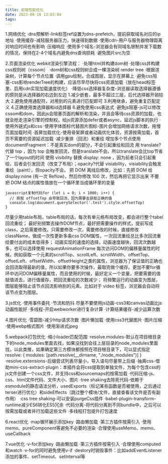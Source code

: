 ```yaml
---
title: 前端性能优化
date: 2023-08-18 13:03:04
tags:
---
```

1.网络优化
·dns预解析-link标签ref设置为dns-prefetch，提前获取域名对应的ip地址
·使用缓存-减轻服务器压力，快速得到数据
·使用cdn-用户与服务器物理距离对响应时间也有影响
·压缩响应
·使用多个域名-浏览器会有同域名限制并发下载数的情况，保持在2-4个域名内避免dns查询损耗
·避免图片src为空

2.页面渲染优化
webkit渲染引擎流程：
	·处理html并构建dom树
	·处理css并构建css规则树（cssom）
	·dom树和css规则树合成一棵渲染树 render tree
	·根据渲染树，计算每个节点位置
	·调用gpu绘制，合成图层，显示在屏幕上
·避免css阻塞-css影响renderTree的构建，应该尽早尽快将css资源加载（放在head标签里、启用cdn实现加载速度优化）
·降低css选择器复杂度-浏览器读取选择器遵循的原则是从选择器的右边到左边
	1.减少嵌套，最多不超过三层，后代选择器开销较大
	2.避免使用通配符，对用到的元素进行匹配即可
	3.利用继承，避免重复匹配定义
	4.正确使用类选择器和id选择器
	6.避免使用css表达式
·避免js阻塞-js可以修改cssom和dom，因此js会阻塞页面的解析和渲染，并且会等待css资源的加载，也就会抢走渲染引擎的控制权。给js资源添加defer或者async，延迟js脚本的执行
·使用外链式js和css
·使用字体图标代替图片图标-图片会增加网络请求次数，拖慢页面加载时间
·首屏加载优化-使用骨架屏或者动画优化体验，资源按需加载，首页不需要的资源延迟加载
·减少重排（回流）和重绘
增加多个节点使用documentFragment：不是真实dom的部分，不会引起重绘和回流
用 translate?代替 top ，因为 top 会触发回流，但是translate不会。所以translate会比top节省了一个layout的时间
使用 visibility 替换 display: none ，因为前者只会引起重绘，后者会引发回流（改变了布局）；opacity?代替 visiability，visiability会触发重绘（paint），但opacity不会。
把 DOM 离线后修改，比如：先把 DOM 给 display:none (有一次 Reflow)，然后你修改 100 次，然后再把它显示出来
不要把 DOM 结点的属性值放在一个循环里当成循环里的变量
``` JS
javascript复制代码for (let i = 0; i < 1000; i++) {
  // 获取 offsetTop 会导致回流，因为需要去获取正确的值
  console.log(document.querySelector('.test').style.offsetTop)
}
```
尽量少用table布局，table布局的话，每次有单元格布局改变，都会进行整个tabel回流重绘；
最好别频繁去操作DOM节点，最好把需要操作的样式，提前写成class，之后需要修改。只需要修改一次，需要修改的时候，直接修改className，做成一次性更新多条css DOM属性，一次回流重绘总比多次回流重绘要付出的成本低得多；
动画实现的速度的选择，动画速度越快，回流次数越多，也可以选择使用 requestAnimationFrame
每次访问DOM的偏移量属性的时候，例如获取一个元素的scrollTop、scrollLeft、scrollWidth、offsetTop、offsetLeft、offsetWidth、offsetHeight之类的属性，浏览器为了保证值的正确也会回流取得最新的值，所以如果你要多次操作，最取完做个缓存。更加不要for循环中访问DOM偏移量属性，而且使用的时候，最好定义一个变量，把要需要的值赋值进去，进行值缓存，把回流重绘的次数减少；
将频繁运行的动画变为图层，图层能够阻止该节点回流影响别的元素。比如对于 video 标签，浏览器会自动将该节点变为图层。

3.js优化
·使用事件委托
·节流和防抖
尽量不要使用js动画-css3和canvas动画比js动画性能好
·多线程-开启webworker进行复杂计算
·计算结果缓存-减少运算次数

4.图片优化
·雪碧图-减少http请求次数
·图片懒加载
·使用css3代替图片
·图片压缩
·使用webp格式图片
·使用渐进式jpeg

5.webpack打包优化
·缩小loader匹配范围
·resolve.modules-默认在项目根目录下的node_modules里面去找，如果没找到会往上层目录的node_modules里面找，以此类推，如果确定第三方模块都按照在项目根目录下，可以显式指定
	resolve: { modules: [path.resolve(__dirname, "./node_modules")] }
·resolve.extensions-后缀尝试列表尽量小，导入语句尽量带上后缀
·抽离css-借助mini-css-extract-plugin：本插件会将css提取到单独文件，为每个包含css的js文件创建一个css文件，并支持css和sourcemaps的按需加载
·代码压缩-js、css、html文件代码、文件大小、图片
·tree shaking去除死代码-依赖于esmodule的静态语法分析，usedExports（标记某些函数是否被使用，之后通过terser进行优化）和sideEffects（跳过整个模块/文件，直接查看该文件是否有副作用）
·css tree shaking-可以安装purgeCss插件
·babel-plugin-transform-runtime减少ES6转化ES5冗余
·代码分离-将代码分离到不同bundle中，之后可以按需加载或者并行加载这些文件
·多线程打包提升打包速度

6.react优化
·map循环展示添加key
·路由懒加载
·第三方插件按需引入
·使用memo、pureComponent等避免不必要的渲染
·合理使用useMemo、memo、useCallback

7.vue优化
·v-for添加key
·路由懒加载
·第三方插件按需引入
·合理使用computed和watch
·v-for的同时避免使用v-if
·destory时销毁事件：比如addEventListener添加的事件、setTimeout、setInterval等